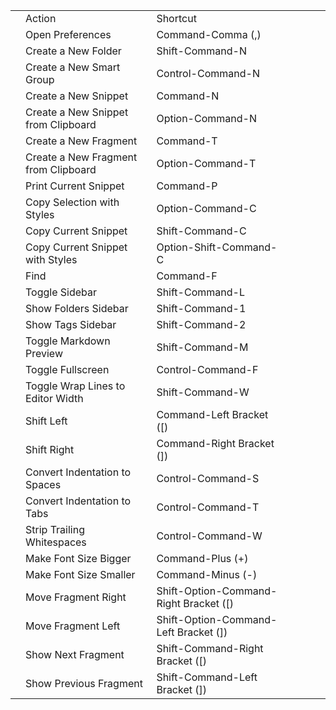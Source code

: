 |   |                                      |                                        |   |   |   |   |
|---|--------------------------------------|----------------------------------------|---|---|---|---|
|   | Action                               | Shortcut                               |   |   |   |   |
|   | Open Preferences                     | Command-Comma (,)                      |   |   |   |   |
|   | Create a New Folder                  | Shift-Command-N                        |   |   |   |   |
|   | Create a New Smart Group             | Control-Command-N                      |   |   |   |   |
|   | Create a New Snippet                 | Command-N                              |   |   |   |   |
|   | Create a New Snippet from Clipboard  | Option-Command-N                       |   |   |   |   |
|   | Create a New Fragment                | Command-T                              |   |   |   |   |
|   | Create a New Fragment from Clipboard | Option-Command-T                       |   |   |   |   |
|   | Print Current Snippet                | Command-P                              |   |   |   |   |
|   | Copy Selection with Styles           | Option-Command-C                       |   |   |   |   |
|   | Copy Current Snippet                 | Shift-Command-C                        |   |   |   |   |
|   | Copy Current Snippet with Styles     | Option-Shift-Command-C                 |   |   |   |   |
|   | Find                                 | Command-F                              |   |   |   |   |
|   | Toggle Sidebar                       | Shift-Command-L                        |   |   |   |   |
|   | Show Folders Sidebar                 | Shift-Command-1                        |   |   |   |   |
|   | Show Tags Sidebar                    | Shift-Command-2                        |   |   |   |   |
|   | Toggle Markdown Preview              | Shift-Command-M                        |   |   |   |   |
|   | Toggle Fullscreen                    | Control-Command-F                      |   |   |   |   |
|   | Toggle Wrap Lines to Editor Width    | Shift-Command-W                        |   |   |   |   |
|   | Shift Left                           | Command-Left Bracket ([)               |   |   |   |   |
|   | Shift Right                          | Command-Right Bracket (])              |   |   |   |   |
|   | Convert Indentation to Spaces        | Control-Command-S                      |   |   |   |   |
|   | Convert Indentation to Tabs          | Control-Command-T                      |   |   |   |   |
|   | Strip Trailing Whitespaces           | Control-Command-W                      |   |   |   |   |
|   | Make Font Size Bigger                | Command-Plus (+)                       |   |   |   |   |
|   | Make Font Size Smaller               | Command-Minus (-)                      |   |   |   |   |
|   | Move Fragment Right                  | Shift-Option-Command-Right Bracket ([) |   |   |   |   |
|   | Move Fragment Left                   | Shift-Option-Command-Left Bracket (])  |   |   |   |   |
|   | Show Next Fragment                   | Shift-Command-Right Bracket ([)        |   |   |   |   |
|   | Show Previous Fragment               | Shift-Command-Left Bracket (])         |   |   |   |   |